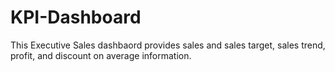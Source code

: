# KPI-Dashboard

This Executive Sales dashbaord provides sales and sales target, sales trend, profit, and discount on average information. 
